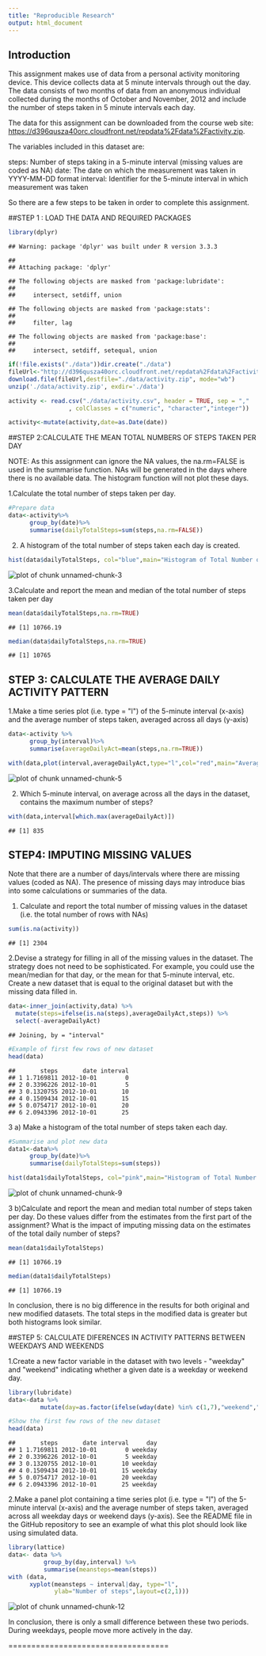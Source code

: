 ```yaml
---
title: "Reproducible Research"
output: html_document
---
```




## Introduction

This assignment makes use of data from a personal activity monitoring device. This device collects data at 5 minute intervals through out the day. The data consists of two months of data from an anonymous individual collected during the months of October and November, 2012 and include the number of steps taken in 5 minute intervals each day.

The data for this assignment can be downloaded from the course web site:
<https://d396qusza40orc.cloudfront.net/repdata%2Fdata%2Factivity.zip>.

The variables included in this dataset are:

steps: Number of steps taking in a 5-minute interval (missing values are coded as NA)
date: The date on which the measurement was taken in YYYY-MM-DD format
interval: Identifier for the 5-minute interval in which measurement was taken

So there are a few steps to be taken in order to complete this assignment.

##STEP 1 : LOAD THE DATA AND REQUIRED PACKAGES

```r
library(dplyr)
```

```
## Warning: package 'dplyr' was built under R version 3.3.3
```

```
## 
## Attaching package: 'dplyr'
```

```
## The following objects are masked from 'package:lubridate':
## 
##     intersect, setdiff, union
```

```
## The following objects are masked from 'package:stats':
## 
##     filter, lag
```

```
## The following objects are masked from 'package:base':
## 
##     intersect, setdiff, setequal, union
```

```r
if(!file.exists("./data"))dir.create("./data")
fileUrl<-"http://d396qusza40orc.cloudfront.net/repdata%2Fdata%2Factivity.zip"
download.file(fileUrl,destfile="./data/activity.zip", mode="wb")
unzip('./data/activity.zip', exdir='./data')

activity <- read.csv("./data/activity.csv", header = TRUE, sep = ","
                 , colClasses = c("numeric", "character","integer"))

activity<-mutate(activity,date=as.Date(date))
```

##STEP 2:CALCULATE THE MEAN TOTAL NUMBERS OF STEPS TAKEN PER DAY

NOTE: As this assignment can ignore the NA values, the na.rm=FALSE is used in the summarise function. NAs will be generated in the days where there is no available data. The histogram function will not plot these days.

1.Calculate the total number of steps taken per day.


```r
#Prepare data 
data<-activity%>%
      group_by(date)%>% 
      summarise(dailyTotalSteps=sum(steps,na.rm=FALSE))
```

2. A histogram of the total number of steps taken each day is created.

```r
hist(data$dailyTotalSteps, col="blue",main="Histogram of Total Number of Steps Each Day", xlab="Sum of Steps per Day", ylab="Frequency")
```

![plot of chunk unnamed-chunk-3](figure/unnamed-chunk-3-1.png)

3.Calculate and report the mean and median of the total number of steps taken per day


```r
mean(data$dailyTotalSteps,na.rm=TRUE)
```

```
## [1] 10766.19
```

```r
median(data$dailyTotalSteps,na.rm=TRUE)
```

```
## [1] 10765
```

## STEP 3: CALCULATE THE AVERAGE DAILY ACTIVITY PATTERN
1.Make a time series plot (i.e. type = "l") of the 5-minute interval (x-axis) and the average number of steps taken, averaged across all days (y-axis)

```r
data<-activity %>%
      group_by(interval)%>% 
      summarise(averageDailyAct=mean(steps,na.rm=TRUE))

with(data,plot(interval,averageDailyAct,type="l",col="red",main="Average Daily Activity Pattern", xlab="5-min Interval", ylab="Average Steps"))
```

![plot of chunk unnamed-chunk-5](figure/unnamed-chunk-5-1.png)

2. Which 5-minute interval, on average across all the days in the dataset, contains the maximum number of steps?

```r
with(data,interval[which.max(averageDailyAct)])
```

```
## [1] 835
```

## STEP4: IMPUTING MISSING VALUES

Note that there are a number of days/intervals where there are missing values (coded as NA). The presence of missing days may introduce bias into some calculations or summaries of the data.

1. Calculate and report the total number of missing values in the dataset (i.e. the total number of rows with NAs)


```r
sum(is.na(activity))
```

```
## [1] 2304
```

2.Devise a strategy for filling in all of the missing values in the dataset. The strategy does not need to be sophisticated. For example, you could use the mean/median for that day, or the mean for that 5-minute interval, etc.
Create a new dataset that is equal to the original dataset but with the missing data filled in.

```r
data<-inner_join(activity,data) %>%
  mutate(steps=ifelse(is.na(steps),averageDailyAct,steps)) %>%
  select(-averageDailyAct)
```

```
## Joining, by = "interval"
```

```r
#Example of first few rows of new dataset
head(data)
```

```
##       steps       date interval
## 1 1.7169811 2012-10-01        0
## 2 0.3396226 2012-10-01        5
## 3 0.1320755 2012-10-01       10
## 4 0.1509434 2012-10-01       15
## 5 0.0754717 2012-10-01       20
## 6 2.0943396 2012-10-01       25
```


3 a) Make a histogram of the total number of steps taken each day.


```r
#Summarise and plot new data 
data1<-data%>%
      group_by(date)%>% 
      summarise(dailyTotalSteps=sum(steps))

hist(data1$dailyTotalSteps, col="pink",main="Histogram of Total Number of Steps Each Day", xlab="Total Numebr of Steps Each Day",ylab="Frequency")
```

![plot of chunk unnamed-chunk-9](figure/unnamed-chunk-9-1.png)

3 b)Calculate and report the mean and median total number of steps taken per day. Do these values differ from the estimates from the first part of the assignment? What is the impact of imputing missing data on the estimates of the total daily number of steps?


```r
mean(data1$dailyTotalSteps)
```

```
## [1] 10766.19
```

```r
median(data1$dailyTotalSteps)
```

```
## [1] 10766.19
```

In conclusion, there is no big difference in the results for both original and new modified datasets. 
The total steps in the modified data is greater but both histograms look similar.

##STEP 5: CALCULATE DIFERENCES IN ACTIVITY PATTERNS BETWEEN WEEKDAYS AND WEEKENDS 

1.Create a new factor variable in the dataset with two levels - "weekday" and "weekend" indicating whether a given date is a weekday or weekend day.


```r
library(lubridate)
data<-data %>% 
         mutate(day=as.factor(ifelse(wday(date) %in% c(1,7),"weekend","weekday")))

#Show the first few rows of the new dataset
head(data)
```

```
##       steps       date interval     day
## 1 1.7169811 2012-10-01        0 weekday
## 2 0.3396226 2012-10-01        5 weekday
## 3 0.1320755 2012-10-01       10 weekday
## 4 0.1509434 2012-10-01       15 weekday
## 5 0.0754717 2012-10-01       20 weekday
## 6 2.0943396 2012-10-01       25 weekday
```
2.Make a panel plot containing a time series plot (i.e. type = "l") of the 5-minute interval (x-axis) and the average number of steps taken, averaged across all weekday days or weekend days (y-axis). See the README file in the GitHub repository to see an example of what this plot should look like using simulated data.

```r
library(lattice)
data<- data %>% 
          group_by(day,interval) %>%
          summarise(meansteps=mean(steps))
with (data, 
      xyplot(meansteps ~ interval|day, type="l", 
             ylab="Number of steps",layout=c(2,1)))
```

![plot of chunk unnamed-chunk-12](RepData_PeerAssessment1/unnamed-chunk-12-1.png)

In conclusion, there is only a small difference between these two periods. During weekdays, people move more actively in the day. 


===================================
